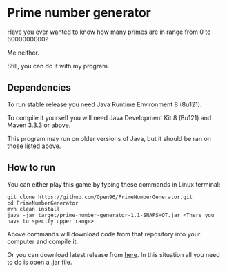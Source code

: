 # Prime number generator

Have you ever wanted to know how many primes are in range from 0 to 6000000000?

Me neither.

Still, you can do it with my program.

## Dependencies

To run stable release you need Java Runtime Environment 8 (8u121).

To compile it yourself you will need Java Development Kit 8 (8u121) and Maven 3.3.3 or above.

This program may run on older versions of Java, but it should be ran on those listed above.

## How to run

You can either play this game by typing these commands in Linux terminal:
```
git clone https://github.com/Open96/PrimeNumberGenerator.git
cd PrimeNumberGenerator
mvn clean install
java -jar target/prime-number-generator-1.1-SNAPSHOT.jar <There you have to specify upper range>
```
Above commands will download code from that repository into your computer and compile it.


Or you can download latest release from [here](https://github.com/Open96/PrimeNumberGenerator/releases). In this situation all you need to do is open a .jar file.
